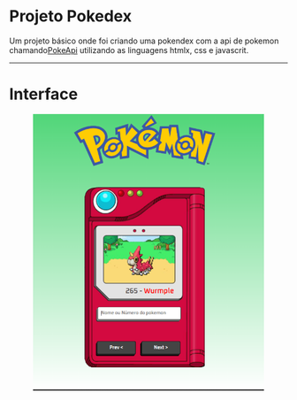 # Projeto Pokedex
Um projeto básico onde foi criando uma pokendex com a api de pokemon chamando[PokeApi]("https://pokeapi.co/") utilizando as linguagens  htmlx, css e javascrit.

---
# Interface

<div align=center>
    <img src="image/Interface.png" alt="Tela da pokedex" height="500">
</div>
